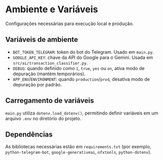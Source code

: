 # Ambiente e Variáveis

Configurações necessárias para execução local e produção.

## Variáveis de ambiente
- `BOT_TOKEN_TELEGRAM`: token do bot do Telegram. Usado em `main.py`.
- `GOOGLE_API_KEY`: chave da API do Google para o Gemini. Usada em `src/ai/transaction_classifier.py`.
- `DEBUG`: quando definido como `1`, `true`, `yes` ou `on`, ativa modo de depuração (mantém temporários).
- `APP_ENV`/`ENVIRONMENT`: quando `production`/`prod`, desativa modo de depuração por padrão.

## Carregamento de variáveis
`main.py` utiliza `dotenv.load_dotenv()`, permitindo definir variáveis em um arquivo `.env` no diretório do projeto.

## Dependências
As bibliotecas necessárias estão em `requirements.txt` (por exemplo, `python-telegram-bot`, `google-generativeai`, `ofxtools`, `python-dotenv`).
